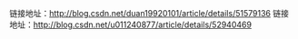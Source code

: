  链接地址：http://blog.csdn.net/duan19920101/article/details/51579136
 链接地址：http://blog.csdn.net/u011240877/article/details/52940469
 